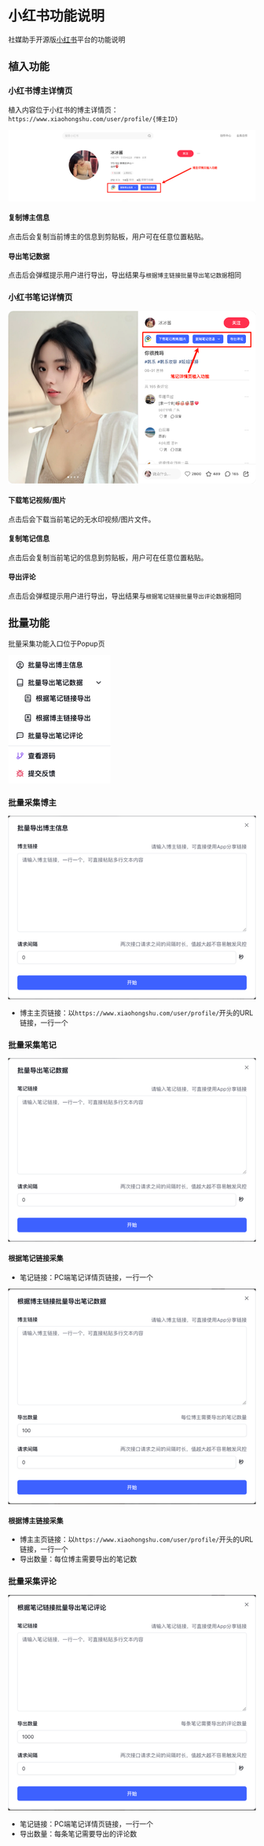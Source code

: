 # 小红书功能说明

社媒助手开源版[小红书](https://www.xiaohongshu.com)平台的功能说明

## 植入功能

### 小红书博主详情页

植入内容位于小红书的博主详情页：`https://www.xiaohongshu.com/user/profile/{博主ID}`

![图片](./images/xhs/user-profile.png)

#### 复制博主信息

点击后会复制当前博主的信息到剪贴板，用户可在任意位置粘贴。

#### 导出笔记数据

点击后会弹框提示用户进行导出，导出结果与`根据博主链接批量导出笔记数据`相同

### 小红书笔记详情页

![图片](./images/xhs/explore.png)

#### 下载笔记视频/图片

点击后会下载当前笔记的无水印视频/图片文件。

#### 复制笔记信息

点击后会复制当前笔记的信息到剪贴板，用户可在任意位置粘贴。

#### 导出评论

点击后会弹框提示用户进行导出，导出结果与`根据笔记链接批量导出评论数据`相同

## 批量功能

批量采集功能入口位于Popup页

![图片](./images/xhs/popup.png)

### 批量采集博主

![图片](./images/xhs/batch-export-user.png)

- 博主主页链接：以`https://www.xiaohongshu.com/user/profile/`开头的URL链接，一行一个

### 批量采集笔记

![图片](./images/xhs/batch-export-note.png)

#### 根据笔记链接采集

- 笔记链接：PC端笔记详情页链接，一行一个

![图片](./images/xhs/batch-export-note2.png)

#### 根据博主链接采集

- 博主主页链接：以`https://www.xiaohongshu.com/user/profile/`开头的URL链接，一行一个
- 导出数量：每位博主需要导出的笔记数

### 批量采集评论

![图片](./images/xhs/batch-export-comment.png)

- 笔记链接：PC端笔记详情页链接，一行一个
- 导出数量：每条笔记需要导出的评论数